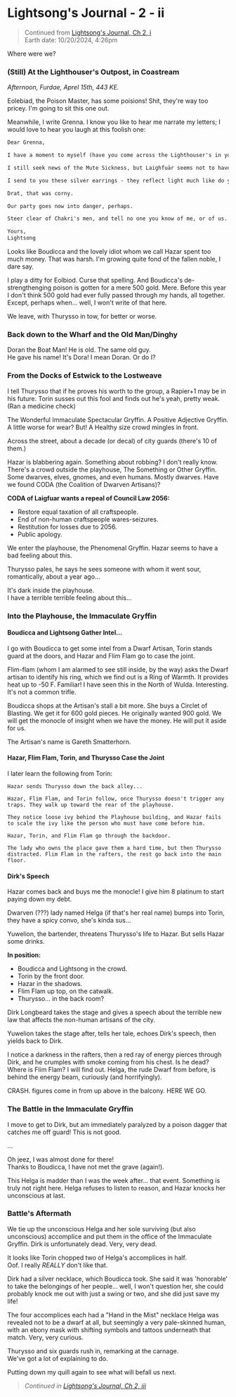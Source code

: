 # Lightsong's Journal - 2 - ii

> Continued from [Lightsong's Journal, Ch 2, i](99-2-LJ-ch2-i.md)  
> Earth date: 10/20/2024, 4:26pm

Where were we?

### (Still) At the Lighthouser's Outpost, in Coastream

_Afternoon, Furdae, Aprel 15th, 443 KE._

Eolebiad, the Poison Master, has some poisions!
Shit, they're way too pricey. I'm going to sit this one out.

Meanwhile, I write Grenna. I know you like to hear me narrate my letters; I would love to hear you laugh at this foolish one:

```txt
Dear Grenna,

I have a moment to myself (have you come across the Lighthouser's in your travels?) and I thought "shant I write the lovely Grenna?"

I still seek news of the Mute Sickness, but Laighfuär seems not to have been afflicted. Please, if you hear of anything, let me know.

I send to you these silver earrings - they reflect light much like do your eyes.

Drat, that was corny. 

Our party goes now into danger, perhaps. 

Steer clear of Chakri's men, and tell no one you know of me, or of us. 

Yours, 
Lightsong
```

Looks like Boudicca and the lovely idiot whom we call Hazar spent too much money. 
That was harsh. I'm growing quite fond of the fallen noble, I dare say.

I play a ditty for Eolbiod. Curse that spelling. And Boudicca's de-strengthenging poison is gotten for a mere 500 gold. Mere. Before this year I don't think 500 gold had ever fully passed through my hands, all together. Except, perhaps when... well, I won't write of that here.

We leave, with Thurysso in tow, for better or worse.

### Back down to the Wharf and the Old Man/Dinghy

Doran the Boat Man! He is old. The same old guy.   
He gave his name! It's Dora! I mean Doran. Or do I?

### From the Docks of Estwick to the Lostweave
I tell Thurysso that if he proves his worth to the group, a Rapier+1 may be in his future. 
Torin susses out this fool and finds out he's yeah, pretty weak. (Ran a medicine check)

The Wonderful Immaculate Spectacular Gryffin. A Positive Adjective Gryffin.
A little worse for wear? But! A Healthy size crowd mingles in front. 

Across the street, about a decade (or decal) of city guards (there's 10 of them.)

Hazar is blabbering again. Something about robbing? I don't really know.  
There's a crowd outside the playhouse, The Something or Other Gryffin. Some dwarves, elves, gnomes, and even humans. Mostly dwarves. Have we found CODA (the Coalition of Dwarven Artisans)?

__CODA of Laigfuar wants a repeal of Council Law 2056:__
- Restore equal taxation of all craftspeople.
- End of non-human craftspeople wares-seizures.
- Restitution for losses due to 2056.
- Public apology.

We enter the playhouse, the Phenomenal Gryffin.
Hazar seems to have a bad feeling about this. 

Thurysso pales, he says he sees someone with whom it went sour, romantically, about a year ago...

It's dark inside the playhouse.   
I have a terrible terrible feeling about this...

### Into the Playhouse, the Immaculate Gryffin

#### Boudicca and Lightsong Gather Intel...
I go with Boudicca to get some intel from a Dwarf Artisan, Torin stands guard at the doors, and Hazar and Flim Flam go to case the joint. 

Flim-flam (whom I am alarmed to see still inside, by the way) asks the Dwarf artisan to identify his ring, which we find out is a Ring of Warmth. It provides heat up to -50 F. Familiar! I have seen this in the North of Wulda. Interesting. It's not a common trifle. 

Boudicca shops at the Artisan's stall a bit more. She buys a Circlet of Blasting. We get it for 600 gold pieces. He originally wanted 900 gold. We will get the monocle of insight when we have the money. He will put it aside for us. 

The Artisan's name is Gareth Smatterhorn. 

#### Hazar, Flim Flam, Torin, and Thurysso Case the Joint

I later learn the following from Torin:

```
Hazar sends Thurysso down the back alley...  

Hazar, Flim Flam, and Torin follow, once Thurysso doesn't trigger any traps. They walk up toward the rear of the playhouse. 

They notice loose ivy behind the Playhouse building, and Hazar fails to scale the ivy like the person who must have come before him.

Hazar, Torin, and Flim Flam go through the backdoor.

The lady who owns the place gave them a hard time, but then Thurysso distracted. Flim Flam in the rafters, the rest go back into the main floor. 
```

#### Dirk's Speech

Hazar comes back and buys me the monocle! I give him 8 platinum to start paying down my debt. 

Dwarven (???) lady named Helga (if that's her real name) bumps into Torin, they have a spicy convo, she's kinda sus...

Yuwelion, the bartender, threatens Thurysso's life to Hazar. But sells Hazar some drinks. 

__In position:__
- Boudicca and Lightsong in the crowd.
- Torin by the front door.
- Hazar in the shadows.
- Flim Flam up top, on the catwalk. 
- Thurysso... in the back room?

Dirk Longbeard takes the stage and gives a speech about the terrible new law that affects the non-human artisans of the city.

Yuwelion takes the stage after, tells her tale, echoes Dirk's speech, then yields back to Dirk.

I notice a darkness in the rafters, then a red ray of energy pierces through Dirk, and he crumples with smoke coming from his chest. Is he dead? Where is Flim Flam? I will find out. Helga, the rude Dwarf from before, is behind the energy beam, curiously (and horrifyingly). 

CRASH. figures come in from up above in the balcony. HERE WE GO.

### The Battle in the Immaculate Gryffin

I move to get to Dirk, but am immediately paralyzed by a poison dagger that catches me off guard! This is not good. 

...
 
Oh jeez, I was almost done for there!  
Thanks to Boudicca, I have not met the grave (again!).

This Helga is madder than I was the week after... that event. Something is truly not right here. Helga refuses to listen to reason, and Hazar knocks her unconscious at last.

### Battle's Aftermath

We tie up the unconscious Helga and her sole surviving (but also unconscious) accomplice and put them in the office of the Immaculate Gryffin. Dirk is unfortunately dead. Very, very dead.

It looks like Torin chopped two of Helga's accomplices in half.  
Oof. I really _REALLY_ don't like that.

Dirk had a silver necklace, which Boudicca took. She said it was 'honorable' to take the belongings of her people... well, I won't question her, she could probably knock me out with just a swing or two, and she did just save my life!

The four accomplices each had a "Hand in the Mist" necklace
Helga was revealed not to be  a dwarf at all, but seemingly a very pale-skinned human, with an ebony mask with shifting symbols and tattoos underneath that match. Very, very curious.

Thurysso and six guards rush in, remarking at the carnage.  
We've got a lot of explaining to do. 

Putting down my quill again to see what will befall us next.

> _Continued in [Lightsong's Journal, Ch 2, iii](99-2-LJ-ch2-iii.md)_